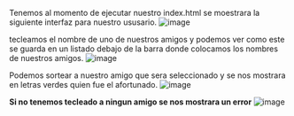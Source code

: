 Tenemos al momento de ejecutar nuestro index.html se moestrara la siguiente interfaz para nuestro ususario.
![image](https://github.com/user-attachments/assets/58366dae-9b1a-40d4-9cac-077526d6efc3)

tecleamos el nombre de uno de nuestros amigos y podemos ver como este se guarda en un listado debajo de la barra donde colocamos los nombres de nuestros amigos.
![image](https://github.com/user-attachments/assets/a3ea95f4-01df-4abe-bd7e-a4c49f2173c1)

Podemos sortear a nuestro amigo que sera seleccionado y se nos mostrara en letras verdes quien fue el afortunado.
![image](https://github.com/user-attachments/assets/96174a5b-2d0d-451b-9038-8539eafe0bd6)

**Si no tenemos tecleado a ningun amigo se nos mostrara un error**
![image](https://github.com/user-attachments/assets/fb5c3c48-9f67-42c3-9691-e5298504184c)
